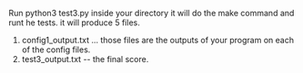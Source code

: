 Run python3 test3.py
inside your directory it will do the make command and runt he tests.
it will produce 5 files. 
1. config1_output.txt ... those files are the outputs of your program on each of the config files. 
2. test3_output.txt -- the final score. 